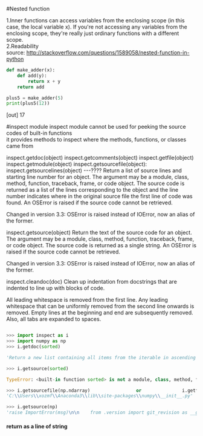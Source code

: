 #Nested function

1.Inner functions can access variables from the enclosing scope (in this case, the local variable x). If you're not accessing any variables from the enclosing scope, they're really just ordinary functions with a different scope.  
2.Readability   
source: http://stackoverflow.com/questions/1589058/nested-function-in-python


```python
def make_adder(x):
    def add(y):
        return x + y
    return add

plus5 = make_adder(5)
print(plus5(12))  
```
[out] 17


#inspect module
inspect module cannot be used for peeking the source codes of built-in functions  
it provides methods to inspect where the methods, functions, or classes came from 

inspect.getdoc(object)
inspect.getcomments(object)
inspect.getfile(object)
inspect.getmodule(object)
inspect.getsourcefile(object): 
inspect.getsourcelines(object) ---????
Return a list of source lines and starting line number for an object. The argument may be a module, class, method, function, traceback, frame, or code object. The source code is returned as a list of the lines corresponding to the object and the line number indicates where in the original source file the first line of code was found. An OSError is raised if the source code cannot be retrieved.

Changed in version 3.3: OSError is raised instead of IOError, now an alias of the former.

inspect.getsource(object)
Return the text of the source code for an object. The argument may be a module, class, method, function, traceback, frame, or code object. The source code is returned as a single string. An OSError is raised if the source code cannot be retrieved.

Changed in version 3.3: OSError is raised instead of IOError, now an alias of the former.

inspect.cleandoc(doc)
Clean up indentation from docstrings that are indented to line up with blocks of code.

All leading whitespace is removed from the first line. Any leading whitespace that can be uniformly removed from the second line onwards is removed. Empty lines at the beginning and end are subsequently removed. Also, all tabs are expanded to spaces.

```python

>>> import inspect as i
>>> import numpy as np
>>> i.getdoc(sorted)

'Return a new list containing all items from the iterable in ascending order.\n\nA custom key function can be supplied to customise the sort order, and the\nreverse flag can be set to request the result in descending order.'

>>> i.getsource(sorted)

TypeError: <built-in function sorted> is not a module, class, method, function, traceback, frame, or code object

>>> i.getsourcefile(np.ndarray)                 or               i.getfile(np.ndarray)
'C:\\Users\\xozmf\\Anaconda3\\lib\\site-packages\\numpy\\__init__.py'

>>> i.getsource(np)
'raise ImportError(msg)\n\n    from .version import git_revision as __git_revision__\n    from .version import version as __version__\n\n    from ._import_tools import PackageLoader\n\n    def pkgload(*packages, **options):\n        loader = PackageLoader(infunc=True)\n        return loader(*packages, **options)\n\n    from . import add_newdocs\n    __all__ = [\'add_newdocs\',\n               \'ModuleDeprecationWarning\',\n               \'VisibleDeprecationWarning\']\n\n    pkgload.__doc__ = PackageLoader.__call__.__doc__\n\n    # We don\'t actually use this ourselves anymore, but I\'m not 100% sure that\n    # no-one else in the world is using it (though I hope not)\n    from .testing import Tester\n    test = testing.nosetester._numpy_tester().test\n    bench = testing.nosetester._numpy_tester().bench\n\n    from . import core\n    from .core import *\n    from . import compat\n    from . import lib\n    from .lib import *\n    from . import linalg\n    from . import fft\n    from . import polynomial\n    from . import random\n    from . import ctypeslib\n    from . import ma\n    from . import matrixlib as _mat\n    from .matrixlib import *\n    from .compat import long\n\n    # Make these accessible from numpy name-space\n    # but not imported in from numpy import *\n    if sys.version_info[0] >= 3:\n        from builtins import bool, int, float, complex, object, str\n        unicode = str\n    else:\n        from __builtin__ import bool, int, float, complex, object, unicode, str\n\n    from .core import round, abs, max, min\n\n    __all__.extend([\'__version__\', \'pkgload\', \'PackageLoader\',\n               \'show_config\'])\n    __all__.extend(core.__all__)\n    __all__.extend(_mat.__all__)\n    __all__.extend(lib.__all__)\n    __all__.extend([\'linalg\', \'fft\', \'random\', \'ctypeslib\', \'ma\'])\n\n\n    # Filter annoying Cython warnings that serve no good purpose.\n    warnings.filterwarnings("ignore", message="numpy.dtype size changed")\n    warnings.filterwarnings("ignore", message="numpy.ufunc size changed")\n    warnings.filterwarnings("ignore", message="numpy.ndarray size changed")\n\n    # oldnumeric and numarray were removed in 1.9. In case some packages import\n    # but do not use them, we define them here for backward compatibility.\n    oldnumeric = \'removed\'\n    numarray = \'removed\'\n# \n__mkl_version__ = \'11.3.3\' \n'
```
#### return as a line of string
